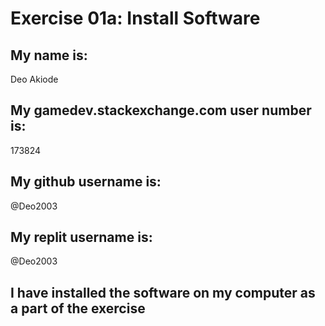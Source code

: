 # Exercise 01a: Install Software

## My name is:
Deo Akiode

## My gamedev.stackexchange.com user number is:
173824

## My github username is:
@Deo2003

## My replit username is:
@Deo2003

## I have installed the software on my computer as a part of the exercise
